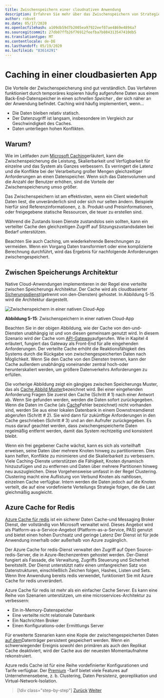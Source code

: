 ```yaml
---
title: Zwischenspeichern einer cloudnativen Anwendung
description: Erfahren Sie mehr über das Zwischenspeichern von Strategien in einer Cloud-native Anwendung.
author: robvet
ms.date: 05/17/2020
ms.openlocfilehash: a109db59d7b2005ea97922eef07ae4869e4894a7
ms.sourcegitcommit: 27db07ffb26f76912feefba7b884313547410db5
ms.translationtype: MT
ms.contentlocale: de-DE
ms.lasthandoff: 05/19/2020
ms.locfileid: "83614291"
---
```

# <a name="caching-in-a-cloud-native-app"></a>Caching in einer cloudbasierten App

Die Vorteile der Zwischenspeicherung sind gut verständlich. Das Verfahren funktioniert durch temporäres kopieren häufig aufgerufene Daten aus einem Back-End-Datenspeicher in einen *schnellen Speicher* , der sich näher an der Anwendung befindet. Caching wird häufig implementiert, wenn...

- Die Daten bleiben relativ statisch.
- Der Datenzugriff ist langsam, insbesondere im Vergleich zur Geschwindigkeit des Caches.
- Daten unterliegen hohen Konflikten.

## <a name="why"></a>Warum?

Wie im Leitfaden zum [Microsoft Caching](https://docs.microsoft.com/azure/architecture/best-practices/caching)erläutert, kann die Zwischenspeicherung die Leistung, Skalierbarkeit und Verfügbarkeit für einzelne und das System als Ganzes verbessern. Es verringert die Latenz und die Konflikte bei der Verarbeitung großer Mengen gleichzeitiger Anforderungen an einen Datenspeicher. Wenn sich das Datenvolumen und die Anzahl der Benutzer erhöhen, sind die Vorteile der Zwischenspeicherung umso größer.

Das Zwischenspeichern ist am effektivsten, wenn ein Client wiederholt Daten liest, die unveränderlich sind oder sich nur selten ändern. Beispiele hierfür sind Referenzinformationen, z. b. Produkt-und Preisinformationen, oder freigegebene statische Ressourcen, die teuer zu erstellen sind.

Während die Zustands losen Dienste zustandslos sein sollten, kann ein verteilter Cache den gleichzeitigen Zugriff auf Sitzungszustandsdaten bei Bedarf unterstützen.

Beachten Sie auch Caching, um wiederkehrende Berechnungen zu vermeiden. Wenn ein Vorgang Daten transformiert oder eine komplizierte Berechnung durchführt, wird das Ergebnis für nachfolgende Anforderungen zwischengespeichert.

## <a name="caching-architecture"></a>Zwischen Speicherungs Architektur

Native Cloud-Anwendungen implementieren in der Regel eine verteilte zwischen Speicherungs Architektur. Der Cache wird als cloudbasierter [Sicherungsdienst](./definition.md#backing-services)(getrennt von den-Diensten) gehostet. In Abbildung 5-15 wird die Architektur dargestellt.

![Zwischenspeichern in einer nativen Cloud-App](media/caching-in-a-cloud-native-app.png)

**Abbildung 5-15**: Zwischenspeichern in einer nativen Cloud-App

Beachten Sie in der obigen Abbildung, wie der Cache von den-und-Diensten unabhängig ist und von diesen gemeinsam genutzt wird. In diesem Szenario wird der Cache vom [API-Gateway](./front-end-communication.md)aufgerufen. Wie in Kapitel 4 erläutert, fungiert das Gateway als Front-End für alle eingehenden Anforderungen. Der verteilte Cache erhöht die Reaktionsfähigkeit des Systems durch die Rückgabe von zwischengespeicherten Daten nach Möglichkeit. Wenn Sie den Cache von den Diensten trennen, kann der Cache außerdem unabhängig voneinander zentral hoch-oder herunterskaliert werden, um größere Datenverkehrs Anforderungen zu erfüllen.

Die vorherige Abbildung zeigt ein gängiges zwischen Speicherungs Muster, das als [Cache Abbild Muster](https://docs.microsoft.com/azure/architecture/patterns/cache-aside)bezeichnet wird. Bei einer eingehenden Anforderung Fragen Sie zuerst den Cache (Schritt \# 1) nach einer Antwort ab. Wenn Sie gefunden werden, werden die Daten sofort zurückgegeben. Wenn die Daten im Cache (als [Cache](https://www.techopedia.com/definition/6308/cache-miss)Fehler bezeichnet) nicht vorhanden sind, werden Sie aus einer lokalen Datenbank in einem Downstreamdienst abgerufen (Schritt \# 2). Sie wird dann für zukünftige Anforderungen in den Cache geschrieben (Schritt \# 3) und an den Aufrufer zurückgegeben. Es muss darauf geachtet werden, dass zwischengespeicherte Daten regelmäßig entfernt werden, damit das System rechtzeitig und konsistent bleibt.

Wenn ein frei gegebener Cache wächst, kann es sich als vorteilhaft erweisen, seine Daten über mehrere Knoten hinweg zu partitionieren. Dies kann helfen, Konflikte zu minimieren und die Skalierbarkeit zu verbessern. Viele Caching-Dienste unterstützen die Fähigkeit, Knoten dynamisch hinzuzufügen und zu entfernen und Daten über mehrere Partitionen hinweg neu auszugleichen. Diese Vorgehensweise umfasst in der Regel Clustering. Clustering macht eine Auflistung von Verbund Knoten als nahtlosen, einzelnen Cache verfügbar. Intern werden die Daten jedoch auf die Knoten verteilt, die auf eine vordefinierte Verteilungs Strategie folgen, die die Last gleichmäßig ausgleicht.

## <a name="azure-cache-for-redis"></a>Azure Cache for Redis

[Azure Cache für redis](https://azure.microsoft.com/services/cache/) ist ein sicherer Daten Cache-und Messaging Broker Dienst, der vollständig von Microsoft verwaltet wird. Dieses Angebot wird als Platform-as-a-Service-Angebot (Platform-as-a-Service, PAS) genutzt und bietet einen hohen Durchsatz und geringe Latenz Der Dienst ist für jede Anwendung innerhalb oder außerhalb von Azure zugänglich.

Der Azure Cache for redis-Dienst verwaltet den Zugriff auf Open Source-redis-Server, die in Azure-Rechenzentren gehostet werden. Der-Dienst fungiert als Fassade, die Verwaltung, Zugriffs Steuerung und Sicherheit bereitstellt. Der Dienst unterstützt nativ einen umfangreichen Satz von Datenstrukturen, einschließlich Zeichen folgen, Hashes, Listen und Sets. Wenn Ihre Anwendung bereits redis verwendet, funktioniert Sie mit Azure Cache for redis unverändert.

Azure Cache für redis ist mehr als ein einfacher Cache Server. Es kann eine Reihe von Szenarien unterstützen, um eine microservices-Architektur zu verbessern:

- Ein in-Memory-Datenspeicher
- Eine verteilte nicht relationale Datenbank
- Ein Nachrichten Broker
- Einen Konfigurations-oder Ermittlungs Server
  
Für erweiterte Szenarien kann eine Kopie der zwischengespeicherten Daten [auf dem](https://docs.microsoft.com/azure/azure-cache-for-redis/cache-how-to-premium-persistence)Datenträger persistent gespeichert werden. Wenn ein schwerwiegender Ereignis sowohl den primären als auch den Replikat Cache deaktiviert, wird der Cache aus der neuesten Momentaufnahme rekonstruiert.

Azure redis Cache ist für eine Reihe vordefinierter Konfigurationen und Tarife verfügbar.  Der [Premium](https://docs.microsoft.com/azure/azure-cache-for-redis/cache-premium-tier-intro) -Tarif bietet viele Features auf Unternehmensebene, z. b. Clustering, Daten Persistenz, georeplikation und Virtual-Network-Isolation.

>[!div class="step-by-step"]
>[Zurück](relational-vs-nosql-data.md)
>[Weiter](elastic-search-in-azure.md)
